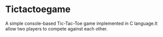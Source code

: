 # Tictactoegame
A simple console-based Tic-Tac-Toe  game implemented in C language.It allow two players to compete against each other.
